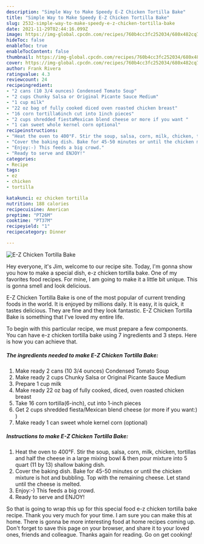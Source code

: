 ```yaml
---
description: "Simple Way to Make Speedy E-Z Chicken Tortilla Bake"
title: "Simple Way to Make Speedy E-Z Chicken Tortilla Bake"
slug: 2532-simple-way-to-make-speedy-e-z-chicken-tortilla-bake
date: 2021-11-29T02:44:16.099Z
image: https://img-global.cpcdn.com/recipes/760b4cc3fc252034/680x482cq70/e-z-chicken-tortilla-bake-recipe-main-photo.jpg
hideToc: false
enableToc: true
enableTocContent: false
thumbnail: https://img-global.cpcdn.com/recipes/760b4cc3fc252034/680x482cq70/e-z-chicken-tortilla-bake-recipe-main-photo.jpg
cover: https://img-global.cpcdn.com/recipes/760b4cc3fc252034/680x482cq70/e-z-chicken-tortilla-bake-recipe-main-photo.jpg
author: Frank Rivera
ratingvalue: 4.3
reviewcount: 24
recipeingredient:
- "2 cans (10 3/4 ounces) Condensed Tomato Soup"
- "2 cups Chunky Salsa or Original Picante Sauce Medium"
- "1 cup milk"
- "22 oz bag of fully cooked diced oven roasted chicken breast"
- "16 corn tortilla6inch cut into 1inch pieces"
- "2 cups shredded fiestaMexican blend cheese or more if you want "
- "1 can sweet whole kernel corn optional"
recipeinstructions:
- "Heat the oven to 400°F. Stir the soup, salsa, corn, milk, chicken, tortillas and half the cheese in a large mixing bowl & then pour mixture into 5 quart (11 by 13) shallow baking dish."
- "Cover the baking dish. Bake for 45-50 minutes or until the chicken mixture is hot and bubbling. Top with the remaining cheese. Let stand until the cheese is melted."
- "Enjoy:-) This feeds a big crowd."
- "Ready to serve and ENJOY!"
categories:
- Recipe
tags:
- ez
- chicken
- tortilla

katakunci: ez chicken tortilla 
nutrition: 188 calories
recipecuisine: American
preptime: "PT26M"
cooktime: "PT37M"
recipeyield: "1"
recipecategory: Dinner

---
```



![E-Z Chicken Tortilla Bake](https://img-global.cpcdn.com/recipes/760b4cc3fc252034/680x482cq70/e-z-chicken-tortilla-bake-recipe-main-photo.jpg)

Hey everyone, it's Jim, welcome to our recipe site. Today, I'm gonna show you how to make a special dish, e-z chicken tortilla bake. One of my favorites food recipes. For mine, I am going to make it a little bit unique. This is gonna smell and look delicious.

E-Z Chicken Tortilla Bake is one of the most popular of current trending foods in the world. It is enjoyed by millions daily. It is easy, it is quick, it tastes delicious. They are fine and they look fantastic. E-Z Chicken Tortilla Bake is something that I've loved my entire life.




To begin with this particular recipe, we must prepare a few components. You can have e-z chicken tortilla bake using 7 ingredients and 3 steps. Here is how you can achieve that.

<!--inarticleads1-->

##### The ingredients needed to make E-Z Chicken Tortilla Bake:

1. Make ready 2 cans (10 3/4 ounces) Condensed Tomato Soup
1. Make ready 2 cups Chunky Salsa or Original Picante Sauce Medium
1. Prepare 1 cup milk
1. Make ready 22 oz bag of fully cooked, diced, oven roasted chicken breast
1. Take 16 corn tortilla(6-inch), cut into 1-inch pieces
1. Get 2 cups shredded fiesta/Mexican blend cheese (or more if you want:) )
1. Make ready 1 can sweet whole kernel corn (optional)




<!--inarticleads2-->

##### Instructions to make E-Z Chicken Tortilla Bake:

1. Heat the oven to 400°F. Stir the soup, salsa, corn, milk, chicken, tortillas and half the cheese in a large mixing bowl & then pour mixture into 5 quart (11 by 13) shallow baking dish.
1. Cover the baking dish. Bake for 45-50 minutes or until the chicken mixture is hot and bubbling. Top with the remaining cheese. Let stand until the cheese is melted.
1. Enjoy:-) This feeds a big crowd.
1. Ready to serve and ENJOY!



So that is going to wrap this up for this special food e-z chicken tortilla bake recipe. Thank you very much for your time. I am sure you can make this at home. There is gonna be more interesting food at home recipes coming up. Don't forget to save this page on your browser, and share it to your loved ones, friends and colleague. Thanks again for reading. Go on get cooking!
